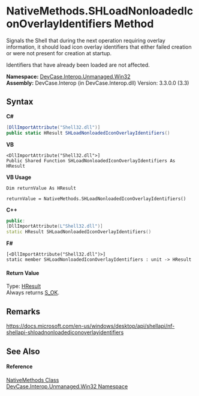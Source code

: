 # NativeMethods.SHLoadNonloadedIconOverlayIdentifiers Method 
 

Signals the Shell that during the next operation requiring overlay information, it should load icon overlay identifiers that either failed creation or were not present for creation at startup. 

 Identifiers that have already been loaded are not affected.

**Namespace:**&nbsp;<a href="N_DevCase_Interop_Unmanaged_Win32">DevCase.Interop.Unmanaged.Win32</a><br />**Assembly:**&nbsp;DevCase.Interop (in DevCase.Interop.dll) Version: 3.3.0.0 (3.3)

## Syntax

**C#**<br />
``` C#
[DllImportAttribute("Shell32.dll")]
public static HResult SHLoadNonloadedIconOverlayIdentifiers()
```

**VB**<br />
``` VB
<DllImportAttribute("Shell32.dll">]
Public Shared Function SHLoadNonloadedIconOverlayIdentifiers As HResult
```

**VB Usage**<br />
``` VB Usage
Dim returnValue As HResult

returnValue = NativeMethods.SHLoadNonloadedIconOverlayIdentifiers()
```

**C++**<br />
``` C++
public:
[DllImportAttribute(L"Shell32.dll")]
static HResult SHLoadNonloadedIconOverlayIdentifiers()
```

**F#**<br />
``` F#
[<DllImportAttribute("Shell32.dll")>]
static member SHLoadNonloadedIconOverlayIdentifiers : unit -> HResult 

```


#### Return Value
Type: <a href="T_DevCase_Interop_Unmanaged_Win32_Enums_HResult">HResult</a><br />Always returns <a href="T_DevCase_Interop_Unmanaged_Win32_Enums_HResult">S_OK</a>.

## Remarks
<a href="https://docs.microsoft.com/en-us/windows/desktop/api/shellapi/nf-shellapi-shloadnonloadediconoverlayidentifiers" target="_blank">https://docs.microsoft.com/en-us/windows/desktop/api/shellapi/nf-shellapi-shloadnonloadediconoverlayidentifiers</a>

## See Also


#### Reference
<a href="T_DevCase_Interop_Unmanaged_Win32_NativeMethods">NativeMethods Class</a><br /><a href="N_DevCase_Interop_Unmanaged_Win32">DevCase.Interop.Unmanaged.Win32 Namespace</a><br />